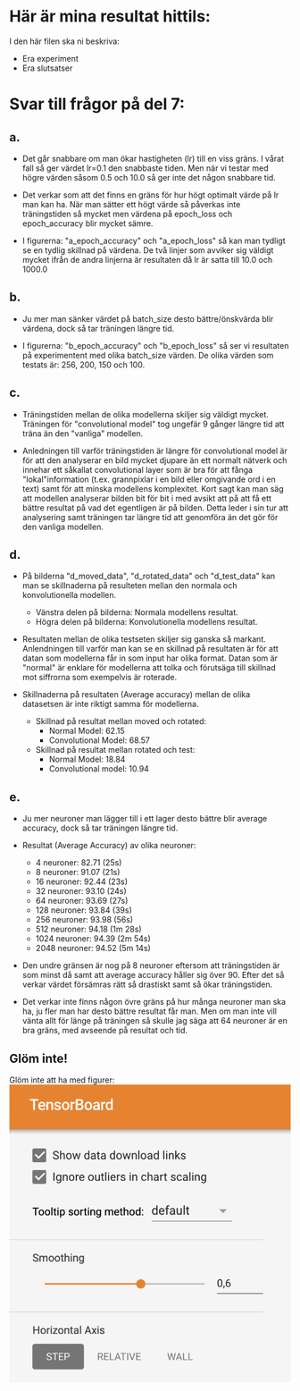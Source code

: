 # Här är mina resultat hittils:

I den här filen ska ni beskriva:
- Era experiment
- Era slutsatser

# Svar till frågor på del 7:
## a.
- Det går snabbare om man ökar hastigheten (lr) till en viss gräns. I vårat fall så ger värdet lr=0.1 den snabbaste tiden. Men när vi testar med högre värden såsom 0.5 och 10.0 så    ger inte det någon snabbare tid. 

- Det verkar som att det finns en gräns för hur högt optimalt värde på lr man kan ha. När man sätter ett högt värde så påverkas inte träningstiden så mycket men värdena på epoch_loss  och epoch_accuracy blir mycket sämre.

-  I figurerna: "a_epoch_accuracy" och "a_epoch_loss" så kan man tydligt se en tydlig skillnad på värdena. De två linjer som avviker sig väldigt mycket ifrån de andra linjerna är resultaten då lr är satta till 10.0 och 1000.0


## b. 
- Ju mer man sänker värdet på batch_size desto bättre/önskvärda blir värdena, dock så tar träningen längre tid.

- I figurerna: "b_epoch_accuracy" och "b_epoch_loss" så ser vi resultaten på experimentent med olika batch_size värden. De olika värden som testats är: 256, 200, 150 och 100.


## c.
- Träningstiden mellan de olika modellerna skiljer sig väldigt mycket. Träningen för "convolutional model" tog ungefär 9 gånger längre tid att träna än den "vanliga" modellen.

- Anledningen till varför träningstiden är längre för convolutional model är för att den analyserar en bild mycket djupare än ett normalt nätverk och innehar ett såkallat convolutional layer som är bra för att fånga "lokal"information (t.ex. grannpixlar i en bild eller omgivande ord i en text) samt för att minska modellens komplexitet. Kort sagt kan man säg att modellen analyserar bilden bit för bit i med avsikt att på att få ett bättre resultat på vad det egentligen är på bilden. Detta leder i sin tur att analysering samt träningen tar längre tid att genomföra än det gör för den vanliga modellen.


## d.
- På bilderna "d_moved_data", "d_rotated_data" och "d_test_data" kan man se skillnaderna på resulteten mellan den normala och konvolutionella modellen.
    - Vänstra delen på bilderna: Normala modellens resultat.
    - Högra delen på bilderna: Konvolutionella modellens resultat.

- Resultaten mellan de olika testseten skiljer sig ganska så markant. Anlendningen till varför man kan se en skillnad på resultaten är för att datan som modellerna får in som input har olika format. Datan som är "normal" är enklare för modellerna att tolka och förutsäga till skillnad mot siffrorna som exempelvis är roterade.

- Skillnaderna på resultaten (Average accuracy) mellan de olika datasetsen är inte riktigt samma för modellerna.
    - Skillnad på resultat mellan moved och rotated:
        - Normal Model: 62.15
        - Convolutional Model: 68.57
    - Skillnad på resultat mellan rotated och test:
        - Normal Model: 18.84
        - Convolutional model: 10.94

## e.
- Ju mer neuroner man lägger till i ett lager desto bättre blir average accuracy, dock så tar träningen längre tid.

- Resultat (Average Accuracy) av olika neuroner:
    - 4 neuroner: 82.71 (25s)
    - 8 neuroner: 91.07 (21s)
    - 16 neuroner: 92.44 (23s)
    - 32 neuroner: 93.10 (24s)
    - 64 neuroner: 93.69 (27s)
    - 128 neuroner: 93.84 (39s)
    - 256 neuroner: 93.98 (56s)
    - 512 neuroner: 94.18 (1m 28s)
    - 1024 neuroner: 94.39 (2m 54s)
    - 2048 neuroner: 94.52 (5m 14s)

- Den undre gränsen är nog på 8 neuroner eftersom att träningstiden är som minst då samt att average accuracy håller sig över 90. Efter det så verkar värdet försämras rätt så drastiskt samt så ökar träningstiden.

- Det verkar inte finns någon övre gräns på hur många neuroner man ska ha, ju fler man har desto bättre resultat får man. Men om man inte vill vänta allt för länge på träningen så skulle jag säga att 64 neuroner är en bra gräns, med avseende på resultat och tid.

## Glöm inte!
Glöm inte att ha med figurer:
![TensorBoard download](fig/TensorBoardDownload.png "Glöm inte att kryssa i 'Show data download links' så att ni kan ladda ner era filer.")
